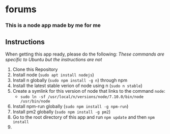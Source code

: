 # forums

### This is a node app made by me for me

## Instructions
When getting this app ready, please do the following:
_These commands are specific to Ubuntu but the instructions are not_

1. Clone this Repository
2. Install node (`sudo apt install nodejs`)
3. Install n globally (`sudo npm install -g n`) through npm
4. Install the latest stable verion of node using n (`sudo n stable`)
5. Create a symlink for this version of node that links to the command `node`:
   - `sudo ln -sf /usr/local/n/versions/node/7.10.0/bin/node /usr/bin/node`
6. Install npm-run globally (`sudo npm install -g npm-run`)
7. Install pm2 globally (`sudo npm install -g pm2`)
8. Go to the root directory of this app and run `npm update` and then `npm install`
9. 
